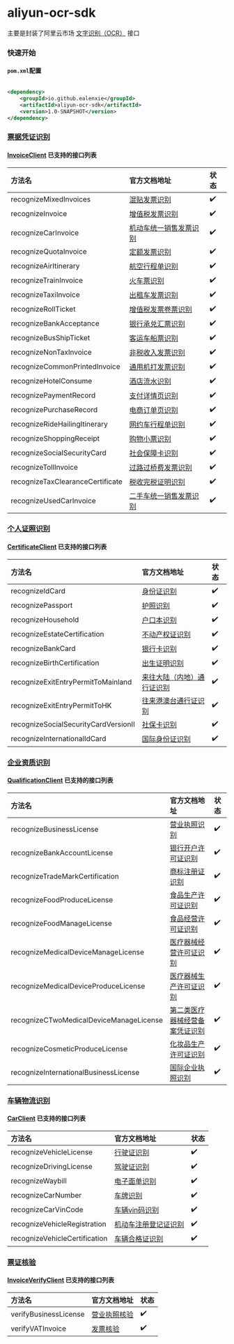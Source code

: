 aliyun-ocr-sdk
===========

主要是封装了阿里云市场 [文字识别（OCR）](https://help.aliyun.com/document_detail/442243.html) 接口

### 快速开始

#### `pom.xml`配置

```xml

<dependency>
    <groupId>io.github.ealenxie</groupId>
    <artifactId>aliyun-ocr-sdk</artifactId>
    <version>1.0-SNAPSHOT</version>
</dependency>
```

### [票据凭证识别](https://help.aliyun.com/document_detail/442265.html)

#### [InvoiceClient](https://github.com/EalenXie/sdk-all/blob/main/aliyun-ocr-sdk/src/main/java/io/github/ealenxie/aliyun/ocr/InvoiceClient.java) 已支持的接口列表

| 方法名                              | 官方文档地址                                                             | 状态  |
|:---------------------------------|:-------------------------------------------------------------------|:----|
| recognizeMixedInvoices           | [混贴发票识别](https://help.aliyun.com/document_detail/442266.htm)       | ✔️  |
| recognizeInvoice                 | [增值税发票识别](https://help.aliyun.com/document_detail/442267.htm)      | ✔️  |
| recognizeCarInvoice              | [机动车统一销售发票识别](https://help.aliyun.com/document_detail/442268.html) | ✔️  |
| recognizeQuotaInvoice            | [定额发票识别](https://help.aliyun.com/document_detail/442269.html)      | ✔️  |
| recognizeAirItinerary            | [航空行程单识别](https://help.aliyun.com/document_detail/442270.html)     | ✔️  |
| recognizeTrainInvoice            | [火车票识别](https://help.aliyun.com/document_detail/442271.html)       | ✔️  |
| recognizeTaxiInvoice             | [出租车发票识别](https://help.aliyun.com/document_detail/442272.html)     | ✔️  |
| recognizeRollTicket              | [增值税发票卷票识别](https://help.aliyun.com/document_detail/442273.html)   | ✔️  |
| recognizeBankAcceptance          | [银行承兑汇票识别](https://help.aliyun.com/document_detail/442274.html)    | ✔️  |
| recognizeBusShipTicket           | [客运车船票识别](https://help.aliyun.com/document_detail/442275.html)     | ✔️  |
| recognizeNonTaxInvoice           | [非税收入发票识别](https://help.aliyun.com/document_detail/442276.html)    | ✔️  |
| recognizeCommonPrintedInvoice    | [通用机打发票识别](https://help.aliyun.com/document_detail/442277.html)    | ✔️  |
| recognizeHotelConsume            | [酒店流水识别](https://help.aliyun.com/document_detail/442278.html)      | ✔️  |
| recognizePaymentRecord           | [支付详情页识别](https://help.aliyun.com/document_detail/442279.html)     | ✔️  |
| recognizePurchaseRecord          | [电商订单页识别](https://help.aliyun.com/document_detail/442280.html)     | ✔️  |
| recognizeRideHailingItinerary    | [网约车行程单识别](https://help.aliyun.com/document_detail/442281.html)    | ✔️  |
| recognizeShoppingReceipt         | [购物小票识别](https://help.aliyun.com/document_detail/442282.html)      | ✔️  |
| recognizeSocialSecurityCard      | [社会保障卡识别](https://help.aliyun.com/document_detail/442283.html)     | ✔️  |
| recognizeTollInvoice             | [过路过桥费发票识别](https://help.aliyun.com/document_detail/442284.html)   | ✔️  |
| recognizeTaxClearanceCertificate | [税收完税证明识别](https://help.aliyun.com/document_detail/442285.html)    | ✔️  |
| recognizeUsedCarInvoice          | [二手车统一销售发票识别](https://help.aliyun.com/document_detail/442286.html) | ✔️  |

### [个人证照识别](https://help.aliyun.com/document_detail/442254.html)

#### [CertificateClient](https://github.com/EalenXie/sdk-all/blob/main/aliyun-ocr-sdk/src/main/java/io/github/ealenxie/aliyun/ocr/CertificateClient.java) 已支持的接口列表

| 方法名                                  | 官方文档地址                                                               | 状态  |
|:-------------------------------------|:---------------------------------------------------------------------|:----|
| recognizeIdCard                      | [身份证识别](https://help.aliyun.com/document_detail/442255.htm)          | ✔️  |
| recognizePassport                    | [护照识别](https://help.aliyun.com/document_detail/442256.htm)           | ✔️  |
| recognizeHousehold                   | [户口本识别](https://help.aliyun.com/document_detail/442257.html)         | ✔️  |
| recognizeEstateCertification         | [不动产权证识别](https://help.aliyun.com/document_detail/442258.html)       | ✔️  |
| recognizeBankCard                    | [银行卡识别](https://help.aliyun.com/document_detail/442259.html)         | ✔️  |
| recognizeBirthCertification          | [出生证明识别](https://help.aliyun.com/document_detail/442260.html)        | ✔️  |
| recognizeExitEntryPermitToMainland   | [来往大陆（内地）通行证识别](https://help.aliyun.com/document_detail/442262.html) | ✔️  |
| recognizeExitEntryPermitToHK         | [往来港澳台通行证识别](https://help.aliyun.com/document_detail/442263.html)    | ✔️  |
| recognizeSocialSecurityCardVersionII | [社保卡识别](https://help.aliyun.com/document_detail/442264.html)         | ✔️  |
| recognizeInternationalIdCard         | [国际身份证识别](https://help.aliyun.com/document_detail/455939.html)       | ✔️  |

### [企业资质识别](https://help.aliyun.com/document_detail/442287.html)

#### [QualificationClient](https://github.com/EalenXie/sdk-all/blob/main/aliyun-ocr-sdk/src/main/java/io/github/ealenxie/aliyun/ocr/QualificationClient.java) 已支持的接口列表

| 方法名                                     | 官方文档地址                                                                 | 状态  |
|:----------------------------------------|:-----------------------------------------------------------------------|:----|
| recognizeBusinessLicense                | [营业执照识别](https://help.aliyun.com/document_detail/442288.htm)           | ✔️  |
| recognizeBankAccountLicense             | [银行开户许可证识别](https://help.aliyun.com/document_detail/442289.htm)        | ✔️  |
| recognizeTradeMarkCertification         | [商标注册证识别](https://help.aliyun.com/document_detail/442290.html)         | ✔️  |
| recognizeFoodProduceLicense             | [食品生产许可证识别](https://help.aliyun.com/document_detail/442291.html)       | ✔️  |
| recognizeFoodManageLicense              | [食品经营许可证识别](https://help.aliyun.com/document_detail/442292.html)       | ✔️  |
| recognizeMedicalDeviceManageLicense     | [医疗器械经营许可证识别](https://help.aliyun.com/document_detail/442293.html)     | ✔️  |
| recognizeMedicalDeviceProduceLicense    | [医疗器械生产许可证识别](https://help.aliyun.com/document_detail/442294.html)     | ✔️  |
| recognizeCTwoMedicalDeviceManageLicense | [第二类医疗器械经营备案凭证识别](https://help.aliyun.com/document_detail/442295.html) | ✔️  |
| recognizeCosmeticProduceLicense         | [化妆品生产许可证识别](https://help.aliyun.com/document_detail/442296.html)      | ✔️  |
| recognizeInternationalBusinessLicense   | [国际企业执照识别](https://help.aliyun.com/document_detail/463487.html)        | ✔️  |

### [车辆物流识别](https://help.aliyun.com/document_detail/442297.html)

#### [CarClient](https://github.com/EalenXie/sdk-all/blob/main/aliyun-ocr-sdk/src/main/java/io/github/ealenxie/aliyun/ocr/CarClient.java) 已支持的接口列表

| 方法名                           | 官方文档地址                                                           | 状态  |
|:------------------------------|:-----------------------------------------------------------------|:----|
| recognizeVehicleLicense       | [行驶证识别](https://help.aliyun.com/document_detail/442298.htm)      | ✔️  |
| recognizeDrivingLicense       | [驾驶证识别](https://help.aliyun.com/document_detail/442299.htm)      | ✔️  |
| recognizeWaybill              | [电子面单识别](https://help.aliyun.com/document_detail/442300.htm)     | ✔️  |
| recognizeCarNumber            | [车牌识别](https://help.aliyun.com/document_detail/442301.htm)       | ✔️  |
| recognizeCarVinCode           | [车辆vin码识别](https://help.aliyun.com/document_detail/442302.htm)   | ✔️  |
| recognizeVehicleRegistration  | [机动车注册登记证识别](https://help.aliyun.com/document_detail/442303.htm) | ✔️  |
| recognizeVehicleCertification | [车辆合格证识别](https://help.aliyun.com/document_detail/442304.htm)    | ✔️  |

### [票证核验](https://help.aliyun.com/document_detail/465265.html)

#### [InvoiceVerifyClient](https://github.com/EalenXie/sdk-all/blob/main/aliyun-ocr-sdk/src/main/java/io/github/ealenxie/aliyun/ocr/InvoiceVerifyClient.java) 已支持的接口列表

| 方法名                   | 官方文档地址                                                       | 状态  |
|:----------------------|:-------------------------------------------------------------|:----|
| verifyBusinessLicense | [营业执照核验](https://help.aliyun.com/document_detail/465204.htm) | ✔️  |
| verifyVATInvoice      | [发票核验](https://help.aliyun.com/document_detail/465205.htm)   | ✔️  |


